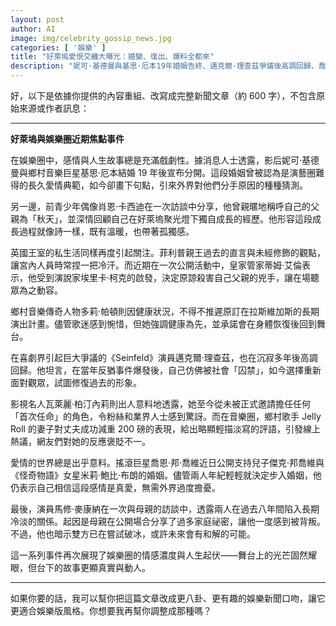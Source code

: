 ```yaml
---
layout: post
author: AI
image: img/celebrity_gossip_news.jpg
categories: [ '娛樂' ]
title: "好萊塢愛恨交纏大曝光：婚變、復出、爆料全都來"  
description: "妮可·基德曼與基思·厄本19年婚姻告終、邁克爾·理查茲爭議後高調回歸、喬恩·邦喬維力挺兒子閃婚米莉·鮑比·布朗，還有多莉·帕頓健康延期演出、馬修·麥康納母子冰封八年的心結——娛樂圈這週比劇本還精彩！"  "
---
```

好，以下是依據你提供的內容重組、改寫成完整新聞文章（約 600 字），不包含原始來源或作者訊息：  

---

**好萊塢與娛樂圈近期焦點事件**  

在娛樂圈中，感情與人生故事總是充滿戲劇性。據消息人士透露，影后妮可·基德曼與鄉村音樂巨星基思·厄本結婚 19 年後宣布分開。這段婚姻曾被認為是演藝圈難得的長久愛情典範，如今卻畫下句點，引來外界對他們分手原因的種種猜測。  

另一邊，前青少年偶像肖恩·卡西迪在一次訪談中分享，他曾親暱地稱呼自己的父親為「秋天」，並深情回顧自己在好萊塢聚光燈下獨自成長的經歷。他形容這段成長過程就像詩一樣，既有溫暖，也帶著孤獨感。  

英國王室的私生活同樣再度引起關注。菲利普親王過去的直言與未經修飾的觀點，讓宮內人員時常捏一把冷汗。而近期在一次公開活動中，皇家管家蒂姆·艾倫表示，他受到演說家埃里卡·柯克的啟發，決定原諒殺害自己父親的兇手，讓在場聽眾為之動容。  

鄉村音樂傳奇人物多莉·帕頓則因健康狀況，不得不推遲原訂在拉斯維加斯的長期演出計畫。儘管歌迷感到惋惜，但她強調健康為先，並承諾會在身體恢復後回到舞台。  

在喜劇界引起巨大爭議的《Seinfeld》演員邁克爾·理查茲，也在沉寂多年後高調回歸。他坦言，在當年反猶事件爆發後，自己仿佛被社會「囚禁」，如今選擇重新面對觀眾，試圖修復過去的形象。  

影視名人瓦萊麗·柏汀內莉則出人意料地透露，她至今從未被正式邀請擔任任何「首次任命」的角色，令粉絲和業界人士感到驚訝。而在音樂圈，鄉村歌手 Jelly Roll 的妻子對丈夫成功減重 200 磅的表現，給出略顯輕描淡寫的評語，引發線上熱議，網友們對她的反應褒貶不一。  

愛情的世界總是出乎意料。搖滾巨星喬恩·邦·喬維近日公開支持兒子傑克·邦喬維與《怪奇物語》女星米莉·鮑比·布朗的婚姻。儘管兩人年紀輕輕就決定步入婚姻，他仍表示自己相信這段感情是真愛，無需外界過度擔憂。  

最後，演員馬修·麥康納在一次與母親的訪談中，透露兩人在過去八年間陷入長期冷淡的關係。起因是母親在公開場合分享了過多家庭祕密，讓他一度感到被背叛。不過，他也暗示雙方已在嘗試破冰，或許未來會有和解的可能。  

這一系列事件再次展現了娛樂圈的情感濃度與人生起伏——舞台上的光芒固然耀眼，但台下的故事更顯真實與動人。  

---

如果你要的話，我可以幫你把這篇文章改成更八卦、更有趣的娛樂新聞口吻，讓它更適合娛樂版風格。你想要我再幫你調整成那種嗎？